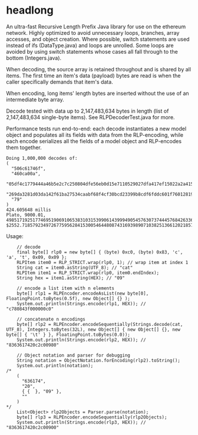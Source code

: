 # headlong
An ultra-fast Recursive Length Prefix Java library for use on the ethereum network. Highly optimized to avoid unnecessary loops, branches, array accesses, and object creation. Where possible, switch statements are used instead of ifs (DataType.java) and loops are unrolled. Some loops are avoided by using switch statements whose cases all fall through to the bottom (Integers.java).

When decoding, the source array is retained throughout and is shared by all items. The first time an item's data (payload) bytes are read is when the caller specifically demands that item's data.

When encoding, long items' length bytes are inserted without the use of an intermediate byte array.

Decode tested with data up to 2,147,483,634 bytes in length (list of 2,147,483,634 single-byte items). See RLPDecoderTest.java for more.

Performance tests run end-to-end: each decode instantiates a new model object and populates all its fields with data from the RLP-encoding, while each encode serializes all the fields of a model object and RLP-encodes them together.

    Doing 1,000,000 decodes of:
    (
      "506c61746f", 
      "460ca00a", 
      "05df4c1779444a46b5e2c7c250804dfe56eb0d15e7110529027dfa417ef15022a2a41538fb0bacf0075fa8b8b8296a31423086215e499999b18b26706ed5c72c0f87a4357a95e436cde13fd701db67fcc4b2a8c02054e3f44a51198bf4ab28765afbd20a77ab3402dce279dacdbdcb010607a063909ed060c3ae328ae0b31c859bde1a2bd6f6e077a7ee", 
      "269da3281d03da142f61ba27534caabf68f4cf30bcd23399b8cdf6fddc601f76012819f4572f901661ec6a5122f901661ec6a512", 
      "79"
    )
    424.605648 millis
    Plato, 9000.01, 4985171925177469519069106538310315399061439994905457630737444576842633660032341334045557753398756774641171344454574773116437915011585098223616997808646108791102204299408333055218850214970458738645766594728222970017526845486857081446623778582802968310343875618558953334719391315040897001167211719468738969861395985801476512020932590, $2552.7185792349726775956284153005464480874316939890710382513661202185792349726775956284153005464480874316939890710382513661202


Usage:

        // decode
        final byte[] rlp0 = new byte[] { (byte) 0xc0, (byte) 0x83, 'c', 'a', 't', 0x09, 0x09 };
        RLPItem item0 = RLP_STRICT.wrap(rlp0, 1); // wrap item at index 1
        String cat = item0.asString(UTF_8); // "cat"
        RLPItem item1 = RLP_STRICT.wrap(rlp0, item0.endIndex);
        String hex = item1.asString(HEX); // "09"

        // encode a list item with n elements
        byte[] rlp1 = RLPEncoder.encodeAsList(new byte[0], FloatingPoint.toBytes(0.5f), new Object[] {} );
        System.out.println(Strings.encode(rlp1, HEX)); // "c780843f000000c0"

        // concatenate n encodings
        byte[] rlp2 = RLPEncoder.encodeSequentially(Strings.decode(cat, UTF_8), Integers.toBytes(32L), new Object[] { new Object[] {}, new byte[] { '\t' } }, FloatingPoint.toBytes(0.0));
        System.out.println(Strings.encode(rlp2, HEX)); // "8363617420c2c00980"

        // Object notation and parser for debugging
        String notation = ObjectNotation.forEncoding(rlp2).toString();
        System.out.println(notation);
    /*
        (
          "636174",
          "20",
          { {  }, "09" },
          ""
        )
    */
        List<Object> rlp2Objects = Parser.parse(notation);
        byte[] rlp3 = RLPEncoder.encodeSequentially(rlp2Objects);
        System.out.println(Strings.encode(rlp3, HEX)); // "8363617420c2c00900"
